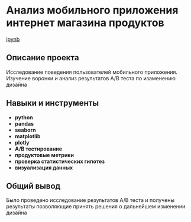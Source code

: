 # Анализ мобильного приложения интернет магазина продуктов

[ipynb](https://github.com/bl82/Portfolio/blob/main/Prtoject_03/Анализ%20мобильного%20приложения%20интернет%20магазина%20продуктов.ipynb)

## Описание проекта

Исследование поведения пользователей мобильного приложения. Изучение воронки и анализ результатов А/В теста по изаменению дизайна

## Навыки и инструменты

- **python**
- **pandas**
- **seaborn**
- **matplotlib**
- **plotly**
- **А/В тестирование**
- **продуктовые метрики**
- **проверка статистических гипотез**
- **визуализация данных** 
## 

## Общий вывод

Было проведено исследование результатов A/B теста и получены результаты позволяющие принять решения о дальнейшем изменении дизайна
